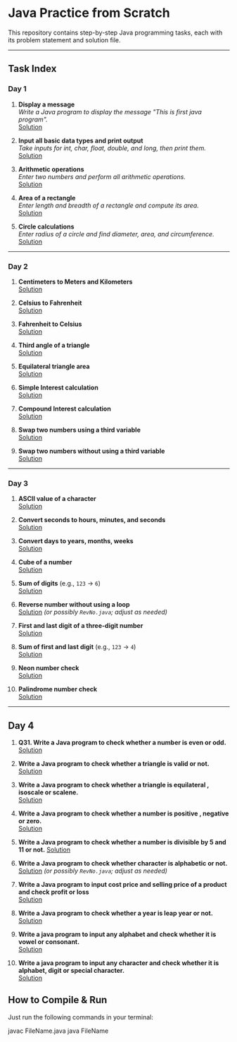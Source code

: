 # Java Practice from Scratch

This repository contains step-by-step Java programming tasks, each with its problem statement and solution file.

---

## Task Index

### Day 1

1. **Display a message**  
   _Write a Java program to display the message "This is first java program"._  
   [Solution](./HelloFirst.java)

2. **Input all basic data types and print output**  
   _Take inputs for int, char, float, double, and long, then print them._  
   [Solution](./DataTypes.java)

3. **Arithmetic operations**  
   _Enter two numbers and perform all arithmetic operations._  
   [Solution](./Arithmatic.java)

4. **Area of a rectangle**  
   _Enter length and breadth of a rectangle and compute its area._  
   [Solution](./FindArea.java)

5. **Circle calculations**  
   _Enter radius of a circle and find diameter, area, and circumference._  
   [Solution](./FindAreaCirlce.java)

---

### Day 2

1. **Centimeters to Meters and Kilometers**  
   [Solution](./CentToKm.java)

2. **Celsius to Fahrenheit**  
   [Solution](./CelToFar.java)

3. **Fahrenheit to Celsius**  
   [Solution](./FarToCel.java)

4. **Third angle of a triangle**  
   [Solution](./FindThirdAngle.java)

5. **Equilateral triangle area**  
   [Solution](./AreaEquiTrg.java)

6. **Simple Interest calculation**  
   [Solution](./SimpInt.java)

7. **Compound Interest calculation**  
   [Solution](./CompInt.java)

8. **Swap two numbers using a third variable**  
   [Solution](./SwapUsingThird.java)

9. **Swap two numbers without using a third variable**  
   [Solution](./SwapWithoutThird.java)

---

### Day 3

1. **ASCII value of a character**  
   [Solution](./AsciiValue.java)

2. **Convert seconds to hours, minutes, and seconds**  
   [Solution](./SecConvo.java)

3. **Convert days to years, months, weeks**  
   [Solution](./DaysConvo.java)

4. **Cube of a number**  
   [Solution](./CubeNum.java)

5. **Sum of digits** (e.g., `123` → `6`)  
   [Solution](./SumDigit.java)

6. **Reverse number without using a loop**  
   [Solution](./RevNum.java) _(or possibly `RevNo.java`; adjust as needed)_

7. **First and last digit of a three-digit number**  
   [Solution](./FirstAndLast.java)

8. **Sum of first and last digit** (e.g., `123` → `4`)  
   [Solution](./FirstAndLastSum.java)

9. **Neon number check**  
   [Solution](./NeonNum.java)

10. **Palindrome number check**  
    [Solution](./PalindromeNum.java)

---

## Day 4

1. **Q31. Write a Java program to check whether a number is even or odd.**  
   [Solution](./EvenOdd.java)

2. **Write a Java program to check whether a triangle is valid or not.**  
   [Solution](./IsTriangleValid.java)

3. **Write a Java program to check whether a triangle is equilateral , isoscale or scalene.**  
   [Solution](./TriangleType.java)

4. **Write a Java program to check whether a number is positive , negative or zero.**  
   [Solution](./CheckNum.java)

5. **Write a Java program to check whether a number is divisible by 5 and 11 or not.**
   [Solution](./CheckNumDivibility.java)

6. **Write a Java program to check whether character is alphabetic or not.**  
   [Solution](./RevNum.java) _(or possibly `RevNo.java`; adjust as needed)_

7. **Write a Java program to input cost price and selling price of a product and check profit or loss**  
   [Solution](./checkProfOrLoss.java)

8. **Write a Java program to check whether a year is leap year or not.**
   [Solution](./CheckYear.java)

9. **Write a java program to input any alphabet and check whether it is vowel or consonant.**  
   [Solution](./CheckCharVoworConso.java)

10. **Write a java program to input any character and check whether it is alphabet, digit or special character.**  
    [Solution](./CheckCharDigi.java)

## How to Compile & Run

Just run the following commands in your terminal:

javac FileName.java
java FileName
